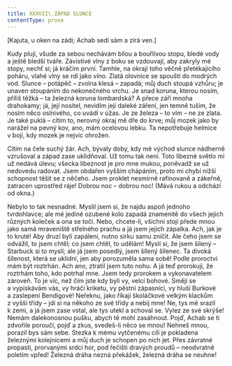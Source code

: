 ```yaml
---
title: XXXVII\.ZÁPAD SLUNCE
contentType: prose
---
```


\[Kajuta, u oken na zádi; Achab sedí sám a zírá ven.\]

  

Kudy pluji, všude za sebou nechávám bílou a bouřlivou stopu, bledé vody a ještě bledší tváře. Závistivé vlny z boku se vzdouvají, aby zakryly mé stopy, nechť si; já kráčím první. Tamhle, na okraji toho věčně přetékajícího poháru, vlahé vlny se rdí jako víno. Zlatá olovnice se spouští do modrých vod. Slunce – potápěč – zvolna klesá – zapadá; můj duch stoupá vzhůru; je unaven stoupáním do nekonečného vrchu. Je snad koruna, kterou nosím, příliš těžká – ta železná koruna lombardská? A přece září mnoha drahokamy; já, její nositel, nevidím její daleké záření, jen temně tuším, že nosím něco oslnivého, co uvádí v úžas. Je ze železa – to vím – ne ze zlata. Je také puklá – cítím to, nerovný okraj mě dře do krve; můj mozek jako by narážel na pevný kov, ano, mám ocelovou lebku. Ta nepotřebuje helmice v boji, kdy mozek je nejvíc ohrožen.

Cítím na čele suchý žár. Ach, bývaly doby, kdy mě východ slunce nádherně vzrušoval a západ zase uklidňoval. Už tomu tak není. Toto líbezné světlo mi už nedává úlevu; všecka líbeznost je pro mne mukou, poněvadž se už nedovedu radovat. Jsem obdařen vyšším chápáním, proto mi chybí nižší schopnost těšit se z něčeho. Jsem proklet nesmírně rafinovaně a zákeřně, zatracen uprostřed ráje! Dobrou noc – dobrou noc! (Mává rukou a odchází od okna.)

Nebylo to tak nesnadné. Myslil jsem si, že najdu aspoň jednoho tvrdohlavce; ale mé jediné ozubené kolo zapadá znamenitě do všech jejich různých koleček a ona se točí. Nebo, chcete-li, všichni stojí přede mnou jako samá mraveniště střelného prachu a já jsem jejich zápalka. Ach, jak je to kruté! Aby druzí byli zapáleni, nutno sirku samu zničit. Ale čeho jsem se odvážil, to jsem chtěl; co jsem chtěl, to udělám! Myslí si, že jsem šílený – Starbuck si to myslí; ale já jsem posedlý, jsem šílený šílenec. Ta divoká šílenost, která se uklidní, jen aby porozuměla sama sobě! Podle proroctví mám být roztrhán. Ach ano, ztratil jsem tuto nohu. A já teď prorokuji, že roztrhám toho, kdo potrhal mne. Jsem tedy prorokem a vykonavatelem zároveň. To je víc, než čím jste kdy byli vy, velcí bohové. Směji se a vypískávám vás, vy hráči kriketu, vy pěstní zápasníci, vy hluší Burkové a zaslepení Bendigové! Neřeknu, jako říkají školáčkové velkým klackům z vyšší třídy – jdi si na někoho ze své třídy a nebij mne! Ne, tys mě srazil k zemi, a já jsem zase vstal, ale tys utekl a schoval se. Vylez ze své skrýše! Nemám dalekonosnou pušku, abych tě mohl zasáhnout. Pojď, Achab se ti zdvořile poroučí, pojď a zkus, svedeš-li něco se mnou! Nehneš mnou, porazil bys sám sebe. Stezka k mému vytčenému cíli je pokladena železnými kolejnicemi a můj duch je schopen po nich jet. Přes závratné propasti, prorvanými srdci hor, pod řečišti dravých proudů – neodvratně poletím vpřed! Železná dráha nezná překážek, železná dráha se neuhne!

